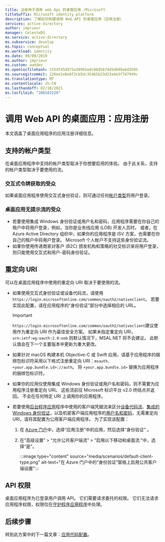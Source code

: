 ```yaml
---
title: 注册用于调用 web Api 的桌面应用 |Microsoft
titleSuffix: Microsoft identity platform
description: 了解如何构建调用 Web API 的桌面应用（应用注册）
services: active-directory
author: jmprieur
manager: CelesteDG
ms.service: active-directory
ms.subservice: develop
ms.topic: conceptual
ms.workload: identity
ms.date: 09/09/2019
ms.author: jmprieur
ms.custom: aaddev
ms.openlocfilehash: 155df45d975a30991edc80d587445d699a8d2695
ms.sourcegitcommit: 126ee1e8e8f2cb5dc35465b23d23a4e3f747949c
ms.translationtype: MT
ms.contentlocale: zh-CN
ms.lasthandoff: 02/10/2021
ms.locfileid: "100103220"
---
```

# <a name="desktop-app-that-calls-web-apis-app-registration"></a>调用 Web API 的桌面应用：应用注册

本文涵盖了桌面应用程序的应用注册详细信息。

## <a name="supported-account-types"></a>支持的帐户类型

在桌面应用程序中支持的帐户类型取决于你想要启用的体验。 由于此关系，支持的帐户类型取决于要使用的流。

### <a name="audience-for-interactive-token-acquisition"></a>交互式令牌获取的受众

如果桌面应用程序使用交互式身份验证，则可通过任何[帐户类型](quickstart-register-app.md)将用户登录。

### <a name="audience-for-desktop-app-silent-flows"></a>桌面应用无提示流的受众

- 若要使用集成 Windows 身份验证或用户名和密码，应用程序需要在你自己的租户中将用户登录，例如，当你是业务线应用 (LOB) 开发人员时。 或者，在 Azure Active Directory 组织中，如果你的应用程序是 ISV 方案，也需要在你自己的租户中将用户登录。 Microsoft 个人帐户不支持这些身份验证流。
- 如果你使用传递商家对客户 (B2C) 颁发机构和策略的社交标识来将用户登录，则只能使用交互式和用户-密码身份验证。

## <a name="redirect-uris"></a>重定向 URI

可以在桌面应用程序中使用的重定向 URI 取决于要使用的流。

- 如果使用交互式身份验证或设备代码流，请使用 `https://login.microsoftonline.com/common/oauth2/nativeclient`。 若要实现此配置，请在应用程序的“身份验证”部分中选择相应的 URL。 

  > [!IMPORTANT]
  > `https://login.microsoftonline.com/common/oauth2/nativeclient`建议使用作为重定向 URI 作为最佳安全方案。  如果未指定重定向 URI， `urn:ietf:wg:oauth:2.0:oob` 则默认情况下，MSAL.NET 将不会建议。  此默认值会在下一个主要版本中更新为重大更改。

- 如果针对 macOS 构建本机 Objective-C 或 Swift 应用，请基于应用程序的捆绑包标识符采用以下格式注册重定向 URI：`msauth.<your.app.bundle.id>://auth`。 将 `<your.app.bundle.id>` 替换为应用程序的捆绑包标识符。
- 如果你的应用仅使用集成 Windows 身份验证或用户名和密码，则不需要为应用程序注册重定向 URI。 这些流前往 Microsoft 标识平台 v2.0 终结点并返回。 不会在任何特定 URI 上调用你的应用程序。
- 若要使用[后台程序应用](scenario-daemon-overview.md)程序中使用的客户端凭据流来区分[设备代码流](scenario-desktop-acquire-token.md#device-code-flow)、[集成的 Windows 身份验证](scenario-desktop-acquire-token.md#integrated-windows-authentication)，以及机密客户端应用程序的[用户名和密码](scenario-desktop-acquire-token.md#username-and-password)，无需重定向 URI，请将其配置为公用客户端应用程序。 为了实现该配置：

    1. 在 <a href="https://portal.azure.com/" target="_blank">Azure 门户</a>中，选择“应用注册”中的应用，然后选择“身份验证” 。
    1. 在“高级设置” > “允许公共客户端流” > “启用以下移动和桌面流:”中，选择“是”。

        :::image type="content" source="media/scenarios/default-client-type.png" alt-text="在 Azure 门户中的“身份验证”窗格上启用公共客户端设置":::

## <a name="api-permissions"></a>API 权限

桌面应用程序为已登录用户调用 API。 它们需要请求委托的权限。 它们无法请求应用程序权限，权限仅在[守护程序应用程序](scenario-daemon-overview.md)中处理。

## <a name="next-steps"></a>后续步骤

转到此方案中的下一篇文章：[应用代码配置](scenario-desktop-app-configuration.md)。
